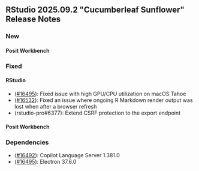 ## RStudio 2025.09.2 "Cucumberleaf Sunflower" Release Notes

### New

#### Posit Workbench

### Fixed

#### RStudio
- ([#16495](https://github.com/rstudio/rstudio/issues/16495)): Fixed issue with high GPU/CPU utilization on macOS Tahoe
- ([#16532](https://github.com/rstudio/rstudio/issues/16352)): Fixed an issue where ongoing R Markdown render output was lost when after a browser refresh
- (rstudio-pro#6377): Extend CSRF protection to the export endpoint

#### Posit Workbench

### Dependencies
- ([#16492](https://github.com/rstudio/rstudio/issues/16492)): Copilot Language Server 1.381.0
- ([#16495](https://github.com/rstudio/rstudio/issues/16495)): Electron 37.6.0
